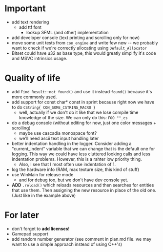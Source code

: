 # **Important**
* add text rendering
    * add ttf font
        * lookup SFML (and other) implementation
* add developer console (text printing and scrolling only for now)
* move some unit tests from `con_engine` and write few new -- we probably want to check if we're correctly allocating using `Default_Allocator` 
* Bitset could have u32 as base type, this would greatly simplify it's code and MSVC intrinsics usage.

# **Quality of life**
* add `Find_Result::not_found()` and use it instead `found()` because it's more commonly used.
* add support for const char* const in sprint because right now we have to do `CString{ CON_SOME_CSTRING_MACRO }`
    * well, actually if we don't do it like that we lose compile time knowledge of the size. We can only do this: `FOO ""_cs` 
* do a debug console (without editing for now, just one color messages + scrolling)
    * maybe use cascadia monospace font?
    * we'll need ascii text input handling later
* better indentation handling in the logger. Consider adding a "current_indent" variable that we can change that is the default one for logging. This way we could have less cluttered looking calls and less indentation problems. However, this is a rahter low priority thing.
    * Also, I see that I most often use indentation of 1.
* log the hardware info (RAM, max texture size, this kind of stuff)
* use WinMain for release mode
    * and for debug too, but we don't have dev console yet.
* **ADD** `.reload()` which reloads resources and then searches for entities that use them. Then assigning the new resource in place of the old one. (Just like in the example above)

# **For later**
* don't forget to **add licenses**!
* Gamepad support
* add random number generator (see comment in plan.md file. we may want to use a simple approach instead of using C++'s)